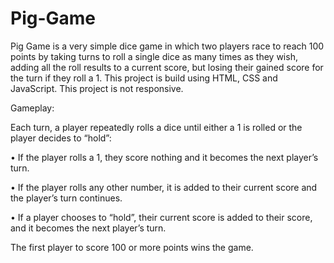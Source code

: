 # Pig-Game

Pig Game is a very simple dice game in which two players race to reach 100 points by taking turns to roll a single dice as many times as they wish, adding all the roll results to a current score, but losing their gained score for the turn if they roll a 1. This project is build using HTML, CSS and JavaScript. This project is not responsive.

Gameplay:

Each turn, a player repeatedly rolls a dice until either a 1 is rolled or the player decides to “hold”:

• If the player rolls a 1, they score nothing and it becomes the next player’s turn.

• If the player rolls any other number, it is added to their current score and the player’s turn continues.

• If a player chooses to “hold”, their current score is added to their score, and it becomes the next player’s turn.

The first player to score 100 or more points wins the game.
